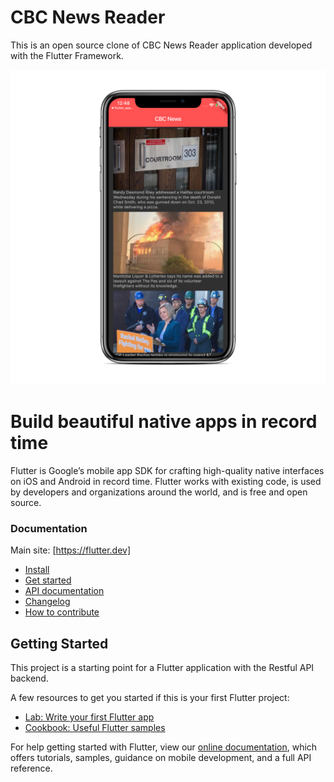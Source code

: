 # CBC News Reader

This is an open source clone of CBC News Reader application developed with the Flutter Framework.

<p align="center">
  <img src="./iphone_screen_shot.png"
       >
</p>


# Build beautiful native apps in record time

Flutter is Google’s mobile app SDK for crafting high-quality native interfaces on iOS and Android in record time. Flutter works with existing code, is used by developers and organizations around the world, and is free and open source.


### Documentation

Main site: [https://flutter.dev]
* [Install](https://flutter.dev/get-started/install/)
* [Get started](https://flutter.dev/get-started/)
* [API documentation](https://docs.flutter.dev/)
* [Changelog](https://github.com/flutter/flutter/wiki/Changelog)
* [How to contribute](https://github.com/flutter/flutter/blob/master/CONTRIBUTING.md)

## Getting Started

This project is a starting point for a Flutter application with the Restful API backend.

A few resources to get you started if this is your first Flutter project:

- [Lab: Write your first Flutter app](https://flutter.io/docs/get-started/codelab)
- [Cookbook: Useful Flutter samples](https://flutter.io/docs/cookbook)

For help getting started with Flutter, view our 
[online documentation](https://flutter.io/docs), which offers tutorials, 
samples, guidance on mobile development, and a full API reference.
